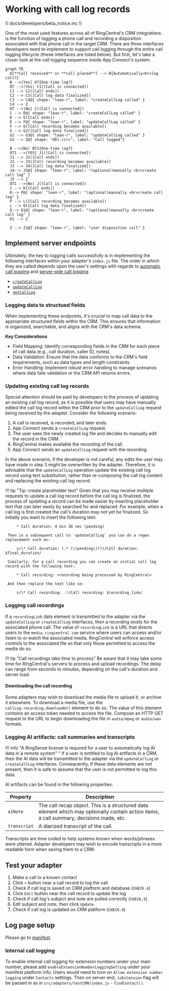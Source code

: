 # Working with call log records

{! docs/developers/beta_notice.inc !}

One of the most used features across all of RingCentral's CRM integrations is the function of logging a phone call and recording a disposition associated with that phone call in the target CRM. There are three interfaces developers need to implement to support call logging through the entire call logging lifecycle (these interfaces are listed below). But first, let's take a closer look at the call logging sequence inside App Connect's system. 

``` mermaid
graph TD
  A[**Call received** or **call placed**] --> B{Automatically<br>log call?}
  B -->|Yes| OT{One-time log?}
  OT -->|Yes| C1([Call is connected])
  C1 --> C2([Call ends])
  C2 --> C3([Call log data finalized])
  C3 --> C4@{ shape: "lean-r", label: "createCallLog called" }
  C4 --> Z
  OT -->|No| C([Call is connected])
  C --> D@{ shape: "lean-r", label: "createCallLog called" }
  D --> E([Call ends])
  E --> F@{ shape: "lean-r", label: "updateCallLog called" }
  F --> G([Call recording becomes available])
  G --> G2([Call log data finalized])
  G2 --> G3@{ shape: "lean-r", label: "updateCallLog called" }
  G3 --> Z@{ shape: "dbl-circ", label: "Call logged"}
  
  B -->|No| OT1{One-time log?}
  OT1 -->|YES| J1([Call is connected])
  J1 --> J2([Call ends])
  J2 --> J3([Call recording becomes available])
  J3 --> J4([Call log data finalized])
  J4--> J5@{ shape: "lean-r", label: "(optional)manually <br>create call log" }
  J5 --> Z
  OT1 -->|No| J([Call is connected])
  J --> K([Call ends])
  K--> P@{ shape: "lean-r", label: "(optional)manually <br>create call log" }
  P --> L([Call recording becomes available])
  L --> O([Call log data finalized])
  O--> O1@{ shape: "lean-r", label: "(optional)manually <br>create call log" }
  O1 --> Z

  Z --> Z1@{ shape: "lean-r", label: "user disposition call" }

```

## Implement server endpoints

Ultimately, the key to logging calls successfully is in implementing the following interfaces within your adapter's `index.js` file. The order in which they are called depends upon the user's settings with regards to [automatic call logging](../users/automatic-logging.md) and [server-side call logging](../users/server-side-logging.md). 

* [`createCallLog`](interfaces/createCallLog.md)
* [`updateCallLog`](interfaces/updateCallLog.md)
* [`getCallLog`](interfaces/getCallLog.md)

### Logging data to structued fields

When implementing these endpoints, it's crucial to map call data to the appropriate structured fields within the CRM. This ensures that information is organized, searchable, and aligns with the CRM's data schema.

**Key Considerations**

* Field Mapping: Identify corresponding fields in the CRM for each piece of call data (e.g., call duration, caller ID, notes).
* Data Validation: Ensure that the data conforms to the CRM's field requirements, such as data types and length constraints.
* Error Handling: Implement robust error handling to manage scenarios where data fails validation or the CRM API returns errors.

### Updating existing call log records

Special attention should be paid by developers to the process of updating an existing call log record, as it is possible that users may have manually edited the call log record within the CRM prior to the `updateCallLog` request being received by the adapter. Consider the following scenario:

1. A call is received, is recorded, and later ends. 
2. App Connect sends a `createCallLog` request.
3. The user sees the newly created log file and decides to manually edit the record in the CRM. 
4. RingCentral makes available the recording of the call. 
5. App Connect sends an `updateCallLog` request with the recording. 

In the above scenario, if the developer is not careful, any edits the user may have made in step 3 might be overwritten by the adapter. Therefore, it is advisable that the `updateCallLog` operation update the existing call log record using text substitution, rather than re-composing the call log content and replacing the existing call log record. 

!!! tip "Tip: create placeholder text"
    Given that you may receive multiple requests to update a call log record before the call log is finalized, the process of updating a record can be made easier by inserting placeholder text that can later easily by searched for and replaced. For example, when a call log is first created the call's duration may not yet be finalized. So initially you want to insert the following text:
	     
		 * Call duration: 4 min 30 sec (pending)
	 
	 Then in a subsequent call to `updateCallLog` you can do a regex replacement such as:
	 
	     s/\* Call duration: (.* (\(pending\))?)/Call duration: $final_duration/
		 
	 Similarly, for a call recording you can create an initial call log record with the following text:
	 
	     * Call recording: <recording being processed by RingCentral>
		 
	 And then replace the text like so:
	 
	     s/\* Call recording: .*/Call recording: $recording_link/
	 
### Logging call recordings

If a `recordingLink` data element is transmitted to the adapter via the `updateCallLog` or `createCallLog` interfaces, then a recording exists for the associated phone call. The value of `recordingLink` is a URL that directs users to the `media.ringcentral.com` service where users can access and/or listen to or watch the associated media. RingCentral will enforce access controls to the associated file so that only those permitted to access the media do so. 

!!! tip "Call recordings take time to process"
    Be aware that it may take some time for RingCentral's servers to process and upload recordings. The delay can range from seconds to minutes, depending on the call's duration and server load. 

#### Downloading the call recording

Some adapters may wish to download the media file to upload it, or archive it elsewhere. To download a media file, use the `callLog.recording.downloadUrl` element to do so. The value of this element contains an access token needed to access the file. Compose an HTTP GET request to the URL to begin downloading the file in `audio/mpeg` or `audio/wav` formats. 

### Logging AI artifacts: call summaries and transcripts

!!! info "A RingSense license is required for a user to automatically log AI data in a remote system"
"
If a user is entitled to log AI artifacts in a CRM, then the AI data will be transmitted to the adapter via the `updateCallLog` or `createCallLog` interfaces. Consequently, if these data elements are not present, then it is safe to assume that the user is not permitted to log this data. 

AI artifacts can be found in the following properties:

| Property     | Description                                                                                                                              |
|--------------|------------------------------------------------------------------------------------------------------------------------------------------|
| `aiNote`     | The call recap object. This is a structured data element which may optionally contain action items, a call summary, decisions made, etc. |
| `transcript` | A diarized transcript of the call.                                                                                                       |

Transcripts are time coded to help systems known when words/phrases were uttered. Adapter developers may wish to encode transcripts in a more readable form when saving them to a CRM.

## Test your adapter

1. Make a call to a known contact
2. Click `+` button near a call record to log the call
3. Check if call log is saved on CRM platform and database (`CHECK.4`)
4. Click `Edit` button near the call record to update the log
5. Check if call log's subject and note are pulled correctly (`CHECK.5`)
6. Edit subject and note, then click `Update`
7. Check if call log is updated on CRM platform (`CHECK.6`)

## Log page setup

Please go to [manifest](manifest.md#adding-custom-fields-to-logging-forms).

### Internal call logging

To enable internal call logging for extension numbers under your main number, please add `enableExtensionNumberLoggingSetting` under your manifest platform info. Users would need to turn on `Allow extension number logging` under `Contacts` settings. Then on server end, `isExtension` flag will be passed in as in `src/adapters/testCRM/index.js` - `findContact()`.
